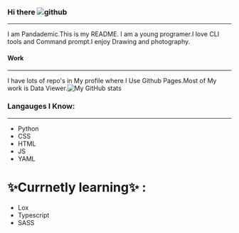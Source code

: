 ### Hi there  ![github](https://img.shields.io/badge/GitHub-000000?style=for-the-badge&logo=GitHub&logoColor=white)
___
I am Pandademic.This is my README. I am a young programer.I love CLI tools and Command prompt.I enjoy Drawing and photography.


#### Work
_____
I have lots of  repo's in My profile where I Use Github Pages.Most of My work is Data Viewer.![My GitHub stats](https://github-readme-stats.vercel.app/api?username=Pandademic)


### Langauges I Know:
_____
- Python
- CSS
- HTML
- JS
- YAML
# ✨Currnetly learning✨ :
- Lox 
- Typescript
- SASS
<!--
**Pandademic/Pandademic** is a ✨ _special_ ✨ repository because its `README.md` (this file) appears on your GitHub profile.

Here are some ideas to get you started:

- 🔭 I’m currently working on ...
- 🌱 I’m currently learning ...
- 👯 I’m looking to collaborate on ...
- 🤔 I’m looking for help with ...
- 💬 Ask me about ...
- 📫 How to reach me: ...
- 😄 Pronouns: ...
- ⚡ Fun fact: ...
-->
